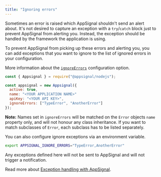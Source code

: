 ```yaml
---
title: "Ignoring errors"
---
```


Sometimes an error is raised which AppSignal shouldn't send an alert about. It's not desired to capture an exception with a `try`/`catch` block just to prevent AppSignal from alerting you. Instead, the exception should be handled by the framework the application is using.

To prevent AppSignal from picking up these errors and alerting you, you can add exceptions that you want to ignore to the list of ignored errors in your configuration.

More information about the [`ignoreErrors`](/nodejs/configuration/options.html#option-ignore_errors) configuration option.

```js
const { Appsignal } = require("@appsignal/nodejs");

const appsignal = new Appsignal({
  active: true,
  name: "<YOUR APPLICATION NAME>"
  apiKey: "<YOUR API KEY>",
  ignoreErrors: ["TypeError", "AnotherError"]
});
```

**Note:** Names set in `ignoreErrors` will be matched on the `Error` objects `name` property only, and will not honour any class inheritance. If you want to match subclasses of `Error`, each subclass has to be listed separately.

You can also configure ignore exceptions via an environment variable.

```bash
export APPSIGNAL_IGNORE_ERRORS="TypeError,AnotherError"
```

Any exceptions defined here will not be sent to AppSignal and will not trigger a notification.

Read more about [Exception handling with AppSignal](/nodejs/tracing/exception-handling.html).
